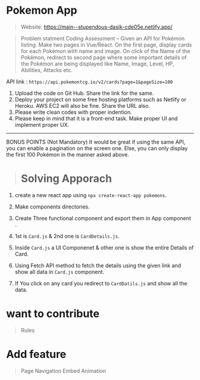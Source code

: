  # Pokemon App
 > Website: https://main--stupendous-dasik-cde05e.netlify.app/

 > Problem statment
 Coding Assessment –
Given an API for Pokémon listing. Make two pages in Vue/React. On the first page, display cards for each Pokémon with name and image. On click of the Name of the Pokémon, redirect to second page where some important details of the Pokémon are being displayed like Name, Image, Level, HP, Abilities, Attacks etc.

API link : `https://api.pokemontcg.io/v2/cards?page=1&pageSize=100`
1. Upload the code on Git Hub. Share the link for the same.
2. Deploy your project on some free hosting platforms such as Netlify or Heroku. AWS EC2 will also be fine. Share the URL also.
3. Please write clean codes with proper indention.
4. Please keep in mind that it is a front-end task. Make proper UI and implement proper UX.

____
BONUS POINTS (Not Mandatory)
It would be great if using the same API, you can enable a pagination on the screen one. Else, you can only display the first 100 Pokémon in the manner asked above.

> # Solving Apporach 

1. create a new react app using `npx create-react-app pokemons`.
2. Make components directories.
3. Create Three functional component and export them in App component .
4. 1st is `Card.js` &  2nd one is `CardDetails.js`.
5. Inside `Card.js` a UI Componenet & other one is show the entire Details of Card.
6. Using Fetch API method to fetch the details using the given link and show all data in `Card.js` component.

7. If You click on any card you redirect to `CardDatils.js` and show all the data.
# want to contribute
> Rules

# Add feature 
> Page Navigation
> Embed Animation
>
> 
